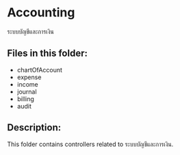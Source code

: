 # Accounting

ระบบบัญชีและการเงิน

## Files in this folder:

- chartOfAccount
- expense
- income
- journal
- billing
- audit

## Description:

This folder contains controllers related to ระบบบัญชีและการเงิน.
